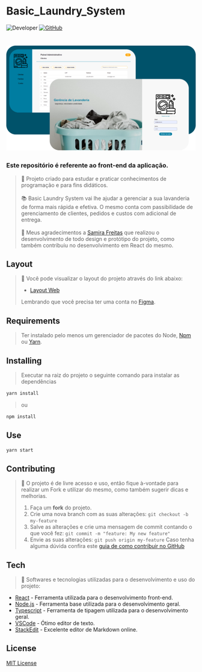 

# Basic_Laundry_System
![Developer](https://img.shields.io/badge/GabrielFSSantos-Basic__Laundry__System-blue)
[![GitHub](https://img.shields.io/github/license/GabrielFSSantos/Basic_Laundry_System)](https://github.com/GabrielFSSantos/Basic_Laundry_System/blob/main/LICENSE)

<h1 align="center">
    <img alt="Basic_Laundry_System" src="./src/assets/apresProject.png"/>
</h1>

### Este repositório é referente ao front-end da aplicação.

> :wrench:  Projeto criado para estudar e praticar conhecimentos de programação e para fins didáticos. <br><br>
> :books: Basic Laundry System vai lhe ajudar a gerenciar a sua lavanderia de forma mais rápida e efetiva. O mesmo conta com passibilidade de gerenciamento de clientes, pedidos e custos com adicional de entrega.<br><br>
> :busts_in_silhouette: Meus agradecimentos a [Samira Freitas](https://github.com/SamiraFreitas) que realizou o desenvolvimento de todo design e protótipo do projeto, como também contribuiu no desenvolvimento em React do mesmo.

## Layout

>🔖 Você pode visualizar o layout do projeto através do link abaixo:
>
>- [Layout Web](https://www.figma.com/file/rdFc8096UUnOuOpaaSLerv/Lavanderia) 
>
>Lembrando que você precisa ter uma conta no [Figma](http://figma.com/).


## Requirements
>Ter instalado pelo menos um gerenciador de pacotes do Node, [Npm](https://www.npmjs.com/) ou [Yarn](https://yarnpkg.com/).

## Installing

>Executar na raiz do projeto o seguinte comando para instalar as dependências
```sh
yarn install
```
>ou
```sh
npm install
```

## Use <a name="usage"></a>
```sh
yarn start
```

## Contributing
> :information_desk_person: O projeto é de livre acesso e uso, então fique à-vontade para realizar um Fork e utilizar do mesmo, como também sugerir dicas e melhorias.
> 
>  1. Faça um **fork** do projeto.
> 2. Crie uma nova branch com as suas alterações: `git checkout -b my-feature`
> 3. Salve as alterações e crie uma mensagem de commit contando o que você fez: `git commit -m "feature: My new feature"`
> 4. Envie as suas alterações: `git push origin my-feature`
> Caso tenha alguma dúvida confira este [guia de como contribuir no GitHub](https://github.com/firstcontributions/first-contributions)

## Tech
> :space_invader: Softwares e tecnologias utilizadas para o desenvolvimento e uso do projeto:
>
* [React] - Ferramenta utilizada para o desenvolvimento front-end.
* [Node.js] - Ferramenta base utilizada para o desenvolvimento geral.
* [Typescript] - Ferramenta de tipagem utilizada para o desenvolvimento geral.
* [VSCode] - Ótimo editor de texto.
* [StackEdit] - Excelente editor de Markdown online.

## License
[MIT License](https://github.com/GabrielFSSantos/Basic_Laundry_System/blob/master/LICENSE)

[React]: <https://reactjs.org>
[Node.js]: <https://nodejs.org/>
[Typescript]: <https://www.typescriptlang.org/>
[VSCode]: <https://code.visualstudio.com/>
[StackEdit]: <https://stackedit.io/>
